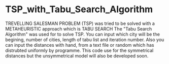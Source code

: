 # TSP_with_Tabu_Search_Algorithm
TREVELLING SALESMAN PROBLEM (TSP) was tried to be solved with a METAHEURISTIC approach which is TABU SEARCH
The "Tabu Search Algorithm" was used for to solve TSP. 
You can input which city will be the begining, number of cities, length of tabu list and iteration number. 
Also you can input the distances with hand, from a text file or random which has distrubted uniformly by programme.
This code use for the symmetrical distances but the unsymmetrical model will also be developed soon.
